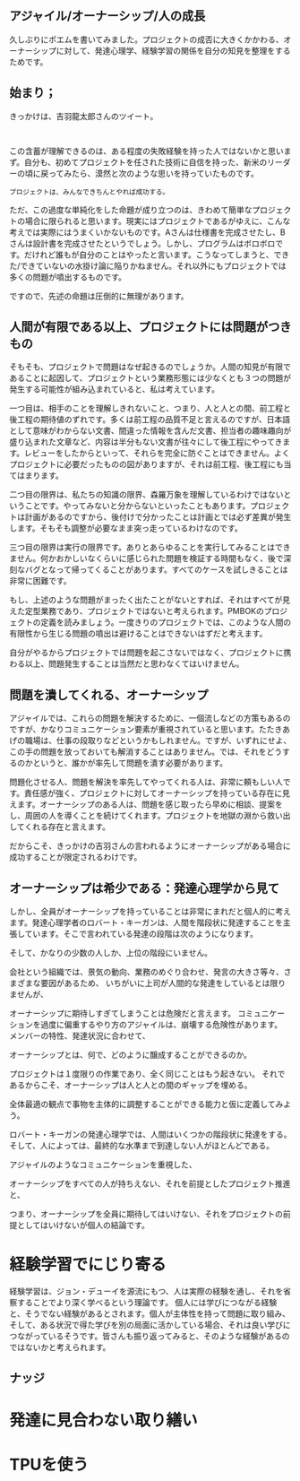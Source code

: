 
## アジャイル/オーナーシップ/人の成長

久しぶりにポエムを書いてみました。プロジェクトの成否に大きくかかわる、オーナーシップに対して、発達心理学、経験学習の関係を自分の知見を整理をするためです。

## 始まり；

きっかけは、吉羽龍太郎さんのツイート。

```


```

この含蓄が理解できるのは、ある程度の失敗経験を持った人ではないかと思いまず。自分も、初めてプロジェクトを任された技術に自信を持った、新米のリーダーの頃に戻ってみたら、漠然と次のような思いを持っていたものです。

```
プロジェクトは、みんなできちんとやれば成功する。

```

ただ、この過度な単純化をした命題が成り立つのは、きわめて簡単なプロジェクトの場合に限られると思います。現実にはプロジェクトであるがゆえに、こんな考えでは実際にはうまくいかないものです。Aさんは仕様書を完成させたし、Bさんは設計書を完成させたというでしょう。しかし、プログラムはボロボロです。だけれど誰もが自分のことはやったと言います。こうなってしまうと、できた/できていないの水掛け論に陥りかねません。それ以外にもプロジェクトでは多くの問題が噴出するものです。

ですので、先述の命題は圧倒的に無理があります。

## 人間が有限である以上、プロジェクトには問題がつきもの

そもそも、プロジェクトで問題はなぜ起きるのでしょうか。人間の知見が有限であることに起因して、プロジェクトという業務形態には少なくとも３つの問題が発生する可能性が組み込まれていると、私は考えています。

一つ目は、相手のことを理解しきれないこと、つまり、人と人との間、前工程と後工程の期待値のずれです。多くは前工程の品質不足と言えるのですが、日本語として意味がわからない文書、間違った情報を含んだ文書、担当者の趣味趣向が盛り込まれた文章など、内容は半分もない文書が往々にして後工程にやってきます。レビューをしたからといって、それらを完全に防ぐことはできません。よくプロジェクトに必要だったものの図がありますが、それは前工程、後工程にも当てはまります。

二つ目の限界は、私たちの知識の限界、森羅万象を理解しているわけではないということです。やってみないと分からないといったこともあります。プロジェクトは計画があるのですから、後付けで分かったことは計画とでは必ず差異が発生します。そもそも調整が必要なまま突っ走っているわけなのです。

三つ目の限界は実行の限界です。ありとあらゆることを実行してみることはできません。何かおかしいなくらいに感じられた問題を検証する時間もなく、後で深刻なバグとなって帰ってくることがあります。すべてのケースを試しきることは非常に困難です。

もし、上述のような問題がまったく出たことがないとすれば、それはすべてが見えた定型業務であり、プロジェクトではないと考えられます。PMBOKのプロジェクトの定義を読みましょう。一度きりのプロジェクトでは、このような人間の有限性から生じる問題の噴出は避けることはできないはずだと考えます。

自分がやるからプロジェクトでは問題を起こさないではなく、プロジェクトに携わる以上、問題発生することは当然だと思わなくてはいけません。

## 問題を潰してくれる、オーナーシップ

アジャイルでは、これらの問題を解決するために、一個流しなどの方策もあるのですが、かなりコミュニケーション要素が重視されていると思います。たたきあげの職場は、仕事の段取りなどというかもしれません。ですが、いずれにせよ、この手の問題を放っておいても解消することはありません。では、それをどうするのかというと、誰かが率先して問題を潰す必要があります。

問題化させる人、問題を解決を率先してやってくれる人は、非常に頼もしい人です。責任感が強く、プロジェクトに対してオーナーシップを持っている存在に見えます。オーナーシップのある人は、問題を感じ取ったら早めに相談、提案をし、周囲の人を導くことを続けてくれます。プロジェクトを地獄の淵から救い出してくれる存在と言えます。

だからこそ、きっかけの吉羽さんの言われるようにオーナーシップがある場合に成功することが限定されるわけです。

## オーナーシップは希少である：発達心理学から見て

しかし、全員がオーナーシップを持っていることは非常にまれだと個人的に考えます。発達心理学者のロバート・キーガンは、人間を階段状に発達することを主張しています。そこで言われている発達の段階は次のようになります。

そして、かなりの少数の人しか、上位の階段にいません。

会社という組織では、景気の動向、業務のめぐり合わせ、発言の大きさ等々、さまざまな要因があるため、
いちがいに上司が人間的な発達をしているとは限りませんが、



オーナーシップに期待しすぎてしまうことは危険だと言えます。
コミュニケーションを過度に偏重するやり方のアジャイルは、崩壊する危険性があります。
メンバーの特性、発達状況に合わせて、


オーナーシップとは、何で、どのように醸成することができるのか。


プロジェクトは１度限りの作業であり、全く同じことはもう起きない。
それであるからこそ、オーナーシップは人と人との間のギャップを埋める。


全体最適の観点で事物を主体的に調整することができる能力と仮に定義してみよう。


ロバート・キーガンの発達心理学では、人間はいくつかの階段状に発達をする。
そして、人によっては、最終的な水準まで到達しない人がほとんどである。

アジャイルのようなコミュニケーションを重視した、

オーナーシップをすべての人が持ちえない、それを前提としたプロジェクト推進と、



つまり、オーナーシップを全員に期待してはいけない、それをプロジェクトの前提としてはいけないが個人の結論です。


# 経験学習でにじり寄る

経験学習は、ジョン・デューイを源流にもつ、人は実際の経験を通し、それを省察することでより深く学べるという理論です。
個人には学びにつながる経験と、そうでない経験があるとされます。個人が主体性を持って問題に取り組み、そして、ある状況で得た学びを別の局面に活かしている場合、それは良い学びにつながっているそうです。皆さんも振り返ってみると、そのような経験があるのではないかと考えられます。




## ナッジ





# 発達に見合わない取り繕い




# TPUを使う

